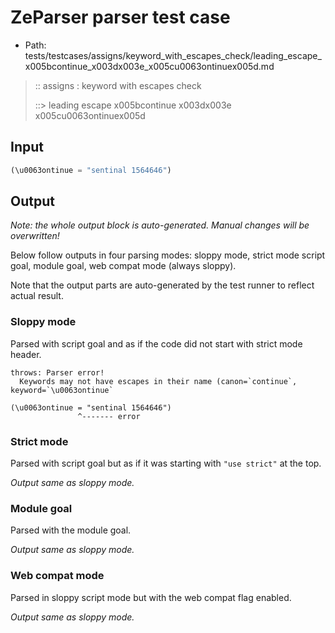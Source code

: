 # ZeParser parser test case

- Path: tests/testcases/assigns/keyword_with_escapes_check/leading_escape_x005bcontinue_x003dx003e_x005cu0063ontinuex005d.md

> :: assigns : keyword with escapes check
>
> ::> leading escape x005bcontinue x003dx003e x005cu0063ontinuex005d

## Input

`````js
(\u0063ontinue = "sentinal 1564646")
`````

## Output

_Note: the whole output block is auto-generated. Manual changes will be overwritten!_

Below follow outputs in four parsing modes: sloppy mode, strict mode script goal, module goal, web compat mode (always sloppy).

Note that the output parts are auto-generated by the test runner to reflect actual result.

### Sloppy mode

Parsed with script goal and as if the code did not start with strict mode header.

`````
throws: Parser error!
  Keywords may not have escapes in their name (canon=`continue`, keyword=`\u0063ontinue`

(\u0063ontinue = "sentinal 1564646")
               ^------- error
`````

### Strict mode

Parsed with script goal but as if it was starting with `"use strict"` at the top.

_Output same as sloppy mode._

### Module goal

Parsed with the module goal.

_Output same as sloppy mode._

### Web compat mode

Parsed in sloppy script mode but with the web compat flag enabled.

_Output same as sloppy mode._

